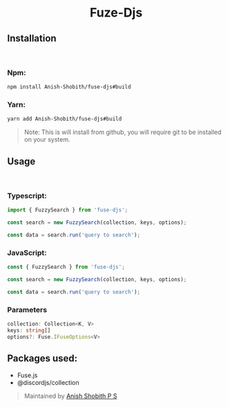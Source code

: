 # <center> Fuze-Djs </center>

## Installation
<br>

### Npm:
```bash
npm install Anish-Shobith/fuse-djs#build
```
### Yarn:
```bash
yarn add Anish-Shobith/fuse-djs#build
```

> Note: This is will install from github, you will require git to be installed on your system.

## Usage
<br>

### Typescript:
```ts
import { FuzzySearch } from 'fuse-djs';

const search = new FuzzySearch(collection, keys, options);

const data = search.run('query to search');
```

### JavaScript:

```js
const { FuzzySearch } from 'fuse-djs';

const search = new FuzzySearch(collection, keys, options);

const data = search.run('query to search');
```

### Parameters

```ts
collection: Collection<K, V>
keys: string[]
options?: Fuse.IFuseOptions<V>
```

## Packages used:
 - Fuse.js
 - @discordjs/collection

> Maintained by [Anish Shobith P S](https://github.com/Anish-Shobith)